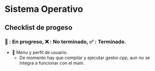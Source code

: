 # Sistema Operativo

## Checklist de progeso
### :arrows_counterclockwise: : En progreso, :x: : No terminado, :white_check_mark: : Terminado.
- :arrows_counterclockwise: Menu y perfil de usuario.
  - De momento hay que compilar y ejecutar gestor.cpp, aun no se integra a funcionar con el main. 
